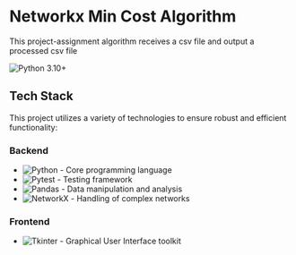 # Networkx Min Cost Algorithm

This project-assignment algorithm receives a csv file and output a processed csv file<br/>

![Python 3.10+](https://img.shields.io/badge/Python-3.10%2B-blue.svg)

## Tech Stack

This project utilizes a variety of technologies to ensure robust and efficient functionality:

### Backend

- ![Python](https://img.shields.io/badge/Python-3.10%2B-blue.svg) - Core programming language
- ![Pytest](https://img.shields.io/badge/tested%20with-pytest-green.svg) - Testing framework
- ![Pandas](https://img.shields.io/badge/using-pandas-blue.svg) - Data manipulation and analysis
- ![NetworkX](https://img.shields.io/badge/using-NetworkX-brightgreen.svg) - Handling of complex networks

### Frontend

- ![Tkinter](https://img.shields.io/badge/GUI-Tkinter-blue.svg) - Graphical User Interface toolkit

